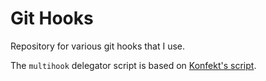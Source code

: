 # Git Hooks
Repository for various git hooks that I use.

The `multihook` delegator script is based on [Konfekt's script](https://gist.github.com/Konfekt/d9e86763b0f3febd7b2f7ca589f6c482).
